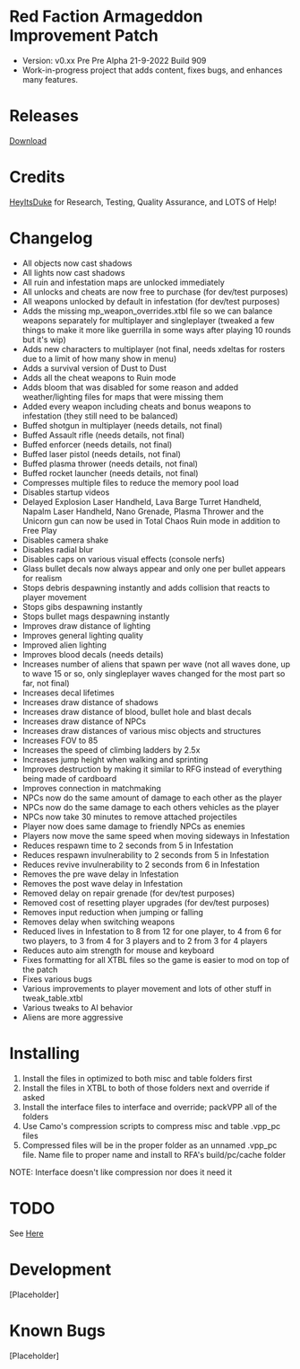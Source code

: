 # Red Faction Armageddon Improvement Patch
- Version: v0.xx Pre Pre Alpha 21-9-2022 Build 909
- Work-in-progress project that adds content, fixes bugs, and enhances many features. 

# Releases

[Download](https://www.youtube.com/watch?v=dQw4w9WgXcQ)

# Credits

[HeyItsDuke](https://github.com/HeyItsDuke) for Research, Testing, Quality Assurance, and LOTS of Help!

# Changelog
* All objects now cast shadows 
* All lights now cast shadows
* All ruin and infestation maps are unlocked immediately 
* All unlocks and cheats are now free to purchase (for dev/test purposes)
* All weapons unlocked by default in infestation (for dev/test purposes)
* Adds the missing mp_weapon_overrides.xtbl file so we can balance weapons separately for multiplayer and singleplayer (tweaked a few things to make it more like guerrilla in some ways after playing 10 rounds but it's wip)
* Adds new characters to multiplayer (not final, needs xdeltas for rosters due to a limit of how many show in menu)
* Adds a survival version of Dust to Dust
* Adds all the cheat weapons to Ruin mode
* Adds bloom that was disabled for some reason and added weather/lighting files for maps that were missing them
* Added every weapon including cheats and bonus weapons to infestation (they still need to be balanced)
* Buffed shotgun in multiplayer (needs details, not final)
* Buffed Assault rifle  (needs details, not final)
* Buffed enforcer  (needs details, not final)
* Buffed laser pistol  (needs details, not final)
* Buffed plasma thrower  (needs details, not final)
* Buffed rocket launcher  (needs details, not final)
* Compresses multiple files to reduce the memory pool load
* Disables startup videos
* Delayed Explosion Laser Handheld, Lava Barge Turret Handheld, Napalm Laser Handheld, Nano Grenade, Plasma Thrower and the Unicorn gun can now be used in Total Chaos Ruin mode in addition to Free Play
* Disables camera shake
* Disables radial blur
* Disables caps on various visual effects (console nerfs)
* Glass bullet decals now always appear and only one per bullet appears for realism
* Stops debris despawning instantly and adds collision that reacts to player movement
* Stops gibs despawning instantly
* Stops bullet mags despawning instantly
* Improves draw distance of lighting
* Improves general lighting quality
* Improved alien lighting
* Improves blood decals (needs details)
* Increases number of aliens that spawn per wave (not all waves done, up to wave 15 or so, only singleplayer waves changed for the most part so far, not final)
* Increases decal lifetimes 
* Increases draw distance of shadows
* Increases draw distance of blood, bullet hole and blast decals
* Increases draw distance of NPCs
* Increases draw distances of various misc objects and structures
* Increases FOV to 85
* Increases the speed of climbing ladders by 2.5x
* Increases jump height when walking and sprinting
* Improves destruction by making it similar to RFG instead of everything being made of cardboard
* Improves connection in matchmaking
* NPCs now do the same amount of damage to each other as the player
* NPCs now do the same damage to each others vehicles as the player
* NPCs now take 30 minutes to remove attached projectiles 
* Player now does same damage to friendly NPCs as enemies
* Players now move the same speed when moving sideways in Infestation
* Reduces respawn time to 2 seconds from 5 in Infestation 
* Reduces respawn invulnerability to 2 seconds from 5 in Infestation
* Reduces revive invulnerability to 2 seconds from 6 in Infestation
* Removes the pre wave delay in Infestation
* Removes the post wave delay in Infestation
* Removed delay on repair grenade (for dev/test purposes)
* Removed cost of resetting player upgrades  (for dev/test purposes)
* Removes input reduction when jumping or falling
* Removes delay when switching weapons
* Reduced lives in Infestation to 8 from 12 for one player, to 4 from 6 for two players, to 3 from 4 for 3 players and to 2 from 3 for 4 players
* Reduces auto aim strength for mouse and keyboard
* Fixes formatting for all XTBL files so the game is easier to mod on top of the patch
* Fixes various bugs
* Various improvements to player movement and lots of other stuff in tweak_table.xtbl
* Various tweaks to AI behavior
* Aliens are more aggressive

# Installing

1. Install the files in optimized to both misc and table folders first
2. Install the files in XTBL to both of those folders next and override if asked
3. Install the interface files to interface and override; packVPP all of the folders
4. Use Camo's compression scripts to compress misc and table .vpp_pc files
5. Compressed files will be in the proper folder as an unnamed .vpp_pc file. Name file to proper name and install to RFA's build/pc/cache folder

NOTE: Interface doesn't like compression nor does it need it

# TODO
See [Here](https://github.com/CamoRF/Red-Faction-Armageddon-Improvement-Patch/blob/main/to_do_list.txt) 

# Development
[Placeholder]

# Known Bugs
[Placeholder]
